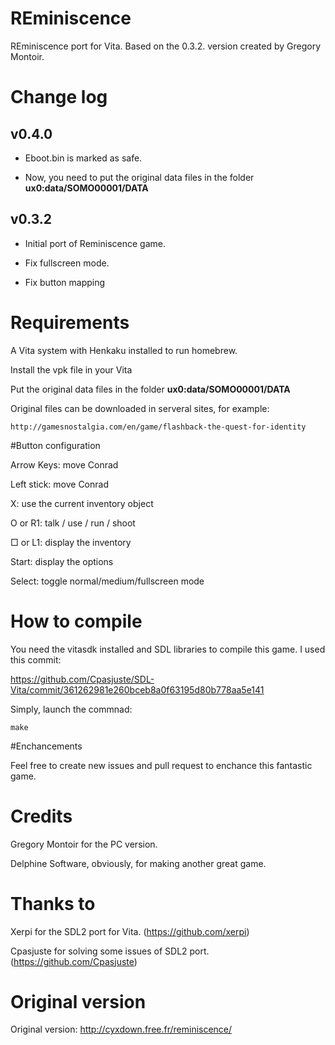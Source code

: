 # REminiscence
REminiscence port for Vita. Based on the 0.3.2. version created by Gregory Montoir.

# Change log

v0.4.0
---------
  
- Eboot.bin is marked as safe.
  
- Now, you need to put the original data files in the folder **ux0:data/SOMO00001/DATA**
  
v0.3.2
---------
  
- Initial port of Reminiscence game.

- Fix fullscreen mode.

- Fix button mapping

# Requirements
A Vita system with Henkaku installed to run homebrew.

Install the vpk file in your Vita

Put the original data files in the folder **ux0:data/SOMO00001/DATA**

Original files can be downloaded in serveral sites, for example:

`http://gamesnostalgia.com/en/game/flashback-the-quest-for-identity`

#Button configuration

Arrow Keys:     move Conrad

Left stick:     move Conrad

X:              use the current inventory object

O or R1:        talk / use / run / shoot

□ or L1:        display the inventory

Start:          display the options

Select:         toggle normal/medium/fullscreen mode


# How to compile

You need the vitasdk installed and SDL libraries to compile this game. I used this commit:

https://github.com/Cpasjuste/SDL-Vita/commit/361262981e260bceb8a0f63195d80b778aa5e141

Simply, launch the commnad:

`make`

#Enchancements

Feel free to create new issues and pull request to enchance this fantastic game.

# Credits

Gregory Montoir for the PC version.

Delphine Software, obviously, for making another great game.

# Thanks to

Xerpi for the SDL2 port for Vita. (https://github.com/xerpi)

Cpasjuste for solving some issues of SDL2 port. (https://github.com/Cpasjuste)

# Original version

Original version: http://cyxdown.free.fr/reminiscence/


